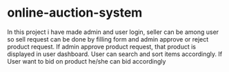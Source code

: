 # online-auction-system
In this project i have made admin and user login, seller can be among user so sell request can be done by filling form and admin approve or reject product request. If admin approve product request, that product is displayed in user dashboard. User can search and sort items accordingly. If User want to bid on product he/she can bid accordingly
